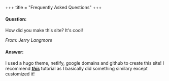 +++
title = "Frequently Asked Questions"
+++

#### Question:
How did you make this site? It's cool!

_From: Jerry Langmore_
#### Answer:
I used a hugo theme, netlify, google domains and github to create this site! I recommend _**[this](https://www.youtube.com/playlist?list=PL-Kz5P-mYdMgAJDmRJquyMHfdaIOD-3oj "Youtube Tutorial")**_ tutorial as I basically did something similary except customized it!
